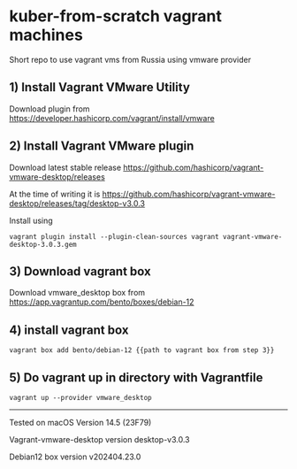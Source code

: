 # kuber-from-scratch vagrant machines

Short repo to use vagrant vms from Russia using vmware provider

## 1) Install Vagrant VMware Utility

Download plugin from https://developer.hashicorp.com/vagrant/install/vmware

## 2) Install Vagrant VMware plugin

Download latest stable release https://github.com/hashicorp/vagrant-vmware-desktop/releases

At the time of writing it is https://github.com/hashicorp/vagrant-vmware-desktop/releases/tag/desktop-v3.0.3

Install using

```shell
vagrant plugin install --plugin-clean-sources vagrant vagrant-vmware-desktop-3.0.3.gem
```

## 3) Download vagrant box

Download vmware_desktop box from https://app.vagrantup.com/bento/boxes/debian-12

## 4) install vagrant box

```shell
vagrant box add bento/debian-12 {{path to vagrant box from step 3}}
```

## 5) Do vagrant up in directory with Vagrantfile

```shell
vagrant up --provider vmware_desktop
```

---
Tested on macOS Version 14.5 (23F79)

Vagrant-vmware-desktop version desktop-v3.0.3

Debian12 box version v202404.23.0